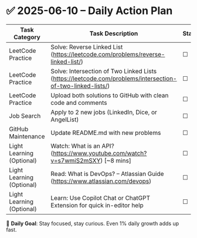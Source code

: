 # ✅ 2025-06-10 – Daily Action Plan

| Task Category         | Task Description                                                                 | Status |
|----------------------|------------------------------------------------------------------------------------|--------|
| LeetCode Practice     | Solve: Reverse Linked List (https://leetcode.com/problems/reverse-linked-list/)  | ☐      |
| LeetCode Practice     | Solve: Intersection of Two Linked Lists (https://leetcode.com/problems/intersection-of-two-linked-lists/) | ☐      |
| LeetCode Practice     | Upload both solutions to GitHub with clean code and comments                     | ☐      |
| Job Search            | Apply to 2 new jobs (LinkedIn, Dice, or AngelList)                               | ☐      |
| GitHub Maintenance    | Update README.md with new problems                                               | ☐      |
| Light Learning (Optional) | Watch: What is an API? (https://www.youtube.com/watch?v=s7wmiS2mSXY) [~8 mins] | ☐      |
| Light Learning (Optional) | Read: What is DevOps? – Atlassian Guide (https://www.atlassian.com/devops)    | ☐      |
| Light Learning (Optional) | Learn: Use Copilot Chat or ChatGPT Extension for quick in-editor help         | ☐      |

🎯 **Daily Goal**: Stay focused, stay curious. Even 1% daily growth adds up fast.
